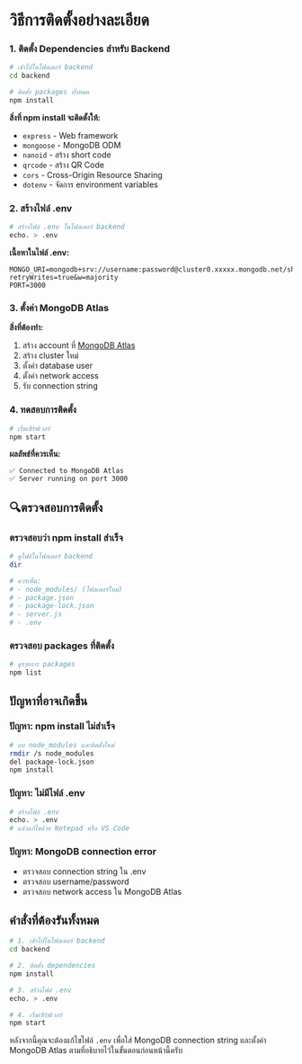 

# วิธีการติดตั้งอย่างละเอียด 

### 1. ติดตั้ง Dependencies สำหรับ Backend

```bash
# เข้าไปในโฟลเดอร์ backend
cd backend

# ติดตั้ง packages ทั้งหมด
npm install
```

**สิ่งที่ npm install จะติดตั้งให้:**
- `express` - Web framework
- `mongoose` - MongoDB ODM
- `nanoid` - สร้าง short code
- `qrcode` - สร้าง QR Code
- `cors` - Cross-Origin Resource Sharing
- `dotenv` - จัดการ environment variables

### 2. สร้างไฟล์ .env

```bash
# สร้างไฟล์ .env ในโฟลเดอร์ backend
echo. > .env
```

**เนื้อหาในไฟล์ .env:**
```env
MONGO_URI=mongodb+srv://username:password@cluster0.xxxxx.mongodb.net/shorturl?retryWrites=true&w=majority
PORT=3000
```

### 3. ตั้งค่า MongoDB Atlas

**สิ่งที่ต้องทำ:**
1. สร้าง account ที่ [MongoDB Atlas](https://www.mongodb.com/atlas)
2. สร้าง cluster ใหม่
3. ตั้งค่า database user
4. ตั้งค่า network access
5. รับ connection string

### 4. ทดสอบการติดตั้ง

```bash
# เริ่มเซิร์ฟเวอร์
npm start
```

**ผลลัพธ์ที่ควรเห็น:**
```
✅ Connected to MongoDB Atlas
✅ Server running on port 3000
```

## 🔍ตรวจสอบการติดตั้ง

### ตรวจสอบว่า npm install สำเร็จ
```bash
# ดูไฟล์ในโฟลเดอร์ backend
dir

# ควรเห็น:
# - node_modules/ (โฟลเดอร์ใหม่)
# - package.json
# - package-lock.json
# - server.js
# - .env
```

### ตรวจสอบ packages ที่ติดตั้ง
```bash
# ดูรายการ packages
npm list
```

##  ปัญหาที่อาจเกิดขึ้น

### ปัญหา: npm install ไม่สำเร็จ
```bash
# ลบ node_modules และติดตั้งใหม่
rmdir /s node_modules
del package-lock.json
npm install
```

### ปัญหา: ไม่มีไฟล์ .env
```bash
# สร้างไฟล์ .env
echo. > .env
# แล้วแก้ไขด้วย Notepad หรือ VS Code
```

### ปัญหา: MongoDB connection error
- ตรวจสอบ connection string ใน .env
- ตรวจสอบ username/password
- ตรวจสอบ network access ใน MongoDB Atlas


##  คำสั่งที่ต้องรันทั้งหมด

```bash
# 1. เข้าไปในโฟลเดอร์ backend
cd backend

# 2. ติดตั้ง dependencies
npm install

# 3. สร้างไฟล์ .env
echo. > .env

# 4. เริ่มเซิร์ฟเวอร์
npm start
```

หลังจากนี้คุณจะต้องแก้ไขไฟล์ `.env` เพื่อใส่ MongoDB connection string และตั้งค่า MongoDB Atlas ตามที่อธิบายไว้ในขั้นตอนก่อนหน้านี้ครับ

